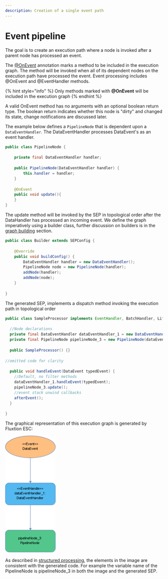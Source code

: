 ```yaml
---
description: Creation of a single event path
---
```


# Event pipeline

The goal is to create an execution path where a node is invoked after a parent node has processed an event.

The [@OnEvent](https://github.com/v12technology/fluxtion/blob/master/builder/src/main/java/com/fluxtion/api/annotations/OnEvent.java)  annotation marks a method to be included in the execution graph. The method will be invoked when all of its dependent nodes on the execution path have processed the event. Event processing includes @OnEvent and @EventHandler methods.

{% hint style="info" %}
Only methods marked with **@OnEvent** will be included in the execution graph
{% endhint %}

A valid OnEvent method has no arguments with an optional boolean return type. The boolean return indicates whether this node is "dirty" and changed its state, change notifications are discussed later.

The example below defines a `PipelineNode` that is  dependent upon a `DataEventHandler`. The DataEventHandler processes DataEvent's as an event handler.

```java
public class PipelineNode {

    private final DataEventHandler handler;

    public PipelineNode(DataEventHandler handler) {
        this.handler = handler;
    }
    
    @OnEvent
    public void update(){
    }
}
```

The update method will be invoked by the SEP in topological order after the DataHandler has processed an incoming event. We define the graph imperatively using a builder class, further discussion on builders is in the [graph building](../graph-building-primitives.md) section.

```java
public class Builder extends SEPConfig {

    @Override
    public void buildConfig() {
        DataEventHandler handler = new DataEventHandler();
        PipelineNode node = new PipelineNode(handler);
        addNode(handler);
        addNode(node);
    }

}
```

The generated SEP, implements a dispatch method invoking the execution path in topological order

```java
public class SampleProcessor implements EventHandler, BatchHandler, Lifecycle {

  //Node declarations
  private final DataEventHandler dataEventHandler_1 = new DataEventHandler();
  private final PipelineNode pipelineNode_3 = new PipelineNode(dataEventHandler_1);
  
  public SampleProcessor() {}

//omitted code for clarity

  public void handleEvent(DataEvent typedEvent) {
    //Default, no filter methods
    dataEventHandler_1.handleEvent(typedEvent);
    pipelineNode_3.update();
    //event stack unwind callbacks
    afterEvent();
  }

}

```

The graphical representation of this execution graph is generated by Fluxtion ESC:

![execution graph for a simple pipeline system](../../.gitbook/assets/sampleprocessor.png)

As described in [structured processing](../developer/auditing.md), the elements in the image are consistent with the generated code. For example the variable name of the PipelineNode is pipelineNode\_3 in both the image and the generated SEP.

